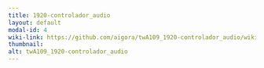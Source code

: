 ```yaml
---
title: 1920-controlador_audio
layout: default
modal-id: 4
wiki-link: https://github.com/aigora/twA109_1920-controlador_audio/wiki
thumbnail: 
alt: twA109_1920-controlador_audio
---
```

